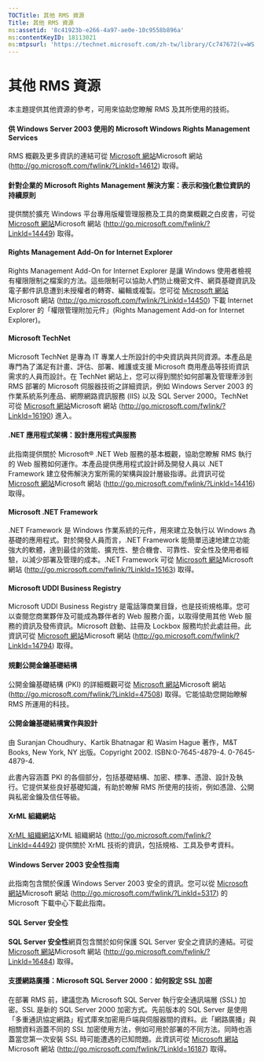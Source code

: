 ```yaml
---
TOCTitle: 其他 RMS 資源
Title: 其他 RMS 資源
ms:assetid: '8c41923b-e266-4a97-ae0e-10c9558b896a'
ms:contentKeyID: 18113021
ms:mtpsurl: 'https://technet.microsoft.com/zh-tw/library/Cc747672(v=WS.10)'
---
```


其他 RMS 資源
=============

本主題提供其他資源的參考，可用來協助您瞭解 RMS 及其所使用的技術。

#### 供 Windows Server 2003 使用的 Microsoft Windows Rights Management Services

RMS 概觀及更多資訊的連結可從 [Microsoft 網站](http://go.microsoft.com/fwlink/?linkid=14612)Microsoft 網站 (http://go.microsoft.com/fwlink/?LinkId=14612) 取得。

#### 針對企業的 Microsoft Rights Management 解決方案：表示和強化數位資訊的持續原則

提供關於擴充 Windows 平台專用版權管理服務及工具的商業概觀之白皮書，可從 [Microsoft 網站](http://go.microsoft.com/fwlink/?linkid=14449)Microsoft 網站 (http://go.microsoft.com/fwlink/?LinkId=14449) 取得。

#### Rights Management Add-On for Internet Explorer

Rights Management Add-On for Internet Explorer 是讓 Windows 使用者檢視有權限限制之檔案的方法。這些限制可以協助人們防止機密文件、網頁基礎資訊及電子郵件訊息遭到未授權者的轉寄、編輯或複製。您可從 [Microsoft 網站](http://go.microsoft.com/fwlink/?linkid=14450)Microsoft 網站 (http://go.microsoft.com/fwlink/?LinkId=14450) 下載 Internet Explorer 的「權限管理附加元件」(Rights Management Add-on for Internet Explorer)。

#### Microsoft TechNet

Microsoft TechNet 是專為 IT 專業人士所設計的中央資訊與共同資源。本產品是專門為了滿足有計畫、評估、部署、維護或支援 Microsoft 商用產品等技術資訊需求的人員而設計。在 TechNet 網站上，您可以得到關於如何部署及管理牽涉到 RMS 部署的 Microsoft 伺服器技術之詳細資訊，例如 Windows Server 2003 的作業系統系列產品、網際網路資訊服務 (IIS) 以及 SQL Server 2000。TechNet 可從 [Microsoft 網站](http://go.microsoft.com/fwlink/?linkid=16190)Microsoft 網站 (http://go.microsoft.com/fwlink/?LinkId=16190) 進入。

#### .NET 應用程式架構：設計應用程式與服務

此指南提供關於 Microsoft® .NET Web 服務的基本概觀，協助您瞭解 RMS 執行的 Web 服務如何運作。本產品提供應用程式設計師及開發人員以 .NET Framework 建立發佈解決方案所需的架構與設計層級指導。此資訊可從 [Microsoft 網站](http://go.microsoft.com/fwlink/?linkid=14416)Microsoft 網站 (http://go.microsoft.com/fwlink/?LinkId=14416) 取得。

#### Microsoft .NET Framework

.NET Framework 是 Windows 作業系統的元件，用來建立及執行以 Windows 為基礎的應用程式。對於開發人員而言，.NET Framework 能簡單迅速地建立功能強大的軟體，達到最佳的效能、擴充性、整合機會、可靠性、安全性及使用者經驗，以減少部署及管理的成本。.NET Framework 可從 [Microsoft 網站](http://go.microsoft.com/fwlink/?linkid=15163)Microsoft 網站 (http://go.microsoft.com/fwlink/?LinkId=15163) 取得。

#### Microsoft UDDI Business Registry

Microsoft UDDI Business Registry 是電話簿商業目錄，也是技術規格庫。您可以查閱您商業夥伴及可能成為夥伴者的 Web 服務介面，以取得使用其他 Web 服務的資訊及發佈資訊。Microsoft 啟動、註冊及 Lockbox 服務均於此處註冊。此資訊可從 [Microsoft 網站](http://go.microsoft.com/fwlink/?linkid=14794)Microsoft 網站 (http://go.microsoft.com/fwlink/?LinkId=14794) 取得。

#### 規劃公開金鑰基礎結構

公開金鑰基礎結構 (PKI) 的詳細概觀可從 [Microsoft 網站](http://go.microsoft.com/fwlink/?linkid=47508)Microsoft 網站 (http://go.microsoft.com/fwlink/?LinkId=47508) 取得。它能協助您開始瞭解 RMS 所運用的科技。

#### 公開金鑰基礎結構實作與設計

由 Suranjan Choudhury、Kartik Bhatnagar 和 Wasim Hague 著作，M&T Books, New York, NY 出版。Copyright 2002. ISBN:0-7645-4879-4. 0-7645-4879-4.

此書內容涵蓋 PKI 的各個部分，包括基礎結構、加密、標準、憑證、設計及執行。它提供某些良好基礎知識，有助於瞭解 RMS 所使用的技術，例如憑證、公開與私密金鑰及信任等級。

#### XrML 組織網站

[XrML 組織網站](http://go.microsoft.com/fwlink/?linkid=44492)XrML 組織網站 (http://go.microsoft.com/fwlink/?LinkId=44492) 提供關於 XrML 技術的資訊，包括規格、工具及參考資料。

#### Windows Server 2003 安全性指南

此指南包含關於保護 Windows Server 2003 安全的資訊。您可以從 [Microsoft 網站](http://go.microsoft.com/fwlink/?linkid=5317)Microsoft 網站 (http://go.microsoft.com/fwlink/?LinkId=5317) 的 Microsoft 下載中心下載此指南。

#### SQL Server 安全性

**SQL Server 安全性**網頁包含關於如何保護 SQL Server 安全之資訊的連結。可從 [Microsoft 網站](http://go.microsoft.com/fwlink/?linkid=16484)Microsoft 網站 (http://go.microsoft.com/fwlink/?LinkId=16484) 取得。

#### 支援網路廣播：Microsoft SQL Server 2000：如何設定 SSL 加密

在部署 RMS 前，建議您為 Microsoft SQL Server 執行安全通訊端層 (SSL) 加密。SSL 是新的 SQL Server 2000 加密方式。先前版本的 SQL Server 是使用「多重通訊協定網路」程式庫來加密用戶端與伺服器間的資料。此「網路廣播」與相關資料涵蓋不同的 SSL 加密使用方法，例如可用於部署的不同方法。同時也涵蓋當您第一次安裝 SSL 時可能遭遇的已知問題。此資訊可從 [Microsoft 網站](http://go.microsoft.com/fwlink/?linkid=16187)Microsoft 網站 (http://go.microsoft.com/fwlink/?LinkId=16187) 取得。
